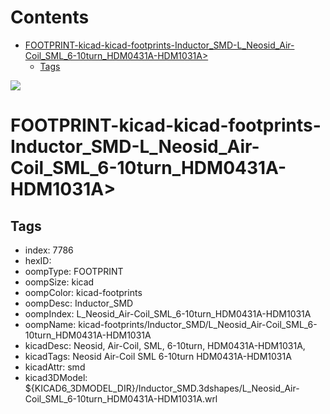 



Contents
========

* [FOOTPRINT-kicad-kicad-footprints-Inductor_SMD-L_Neosid_Air-Coil_SML_6-10turn_HDM0431A-HDM1031A>](#footprint-kicad-kicad-footprints-inductor_smd-l_neosid_air-coil_sml_6-10turn_hdm0431a-hdm1031a)
	* [Tags](#tags)
  
![][im]
# FOOTPRINT-kicad-kicad-footprints-Inductor_SMD-L_Neosid_Air-Coil_SML_6-10turn_HDM0431A-HDM1031A>

## Tags

- index: 7786
- hexID: 
- oompType: FOOTPRINT
- oompSize: kicad
- oompColor: kicad-footprints
- oompDesc: Inductor_SMD
- oompIndex: L_Neosid_Air-Coil_SML_6-10turn_HDM0431A-HDM1031A
- oompName: kicad-footprints/Inductor_SMD/L_Neosid_Air-Coil_SML_6-10turn_HDM0431A-HDM1031A
- kicadDesc: Neosid, Air-Coil, SML, 6-10turn, HDM0431A-HDM1031A,
- kicadTags: Neosid Air-Coil SML 6-10turn HDM0431A-HDM1031A
- kicadAttr: smd
- kicad3DModel: ${KICAD6_3DMODEL_DIR}/Inductor_SMD.3dshapes/L_Neosid_Air-Coil_SML_6-10turn_HDM0431A-HDM1031A.wrl



[im]: image.png
